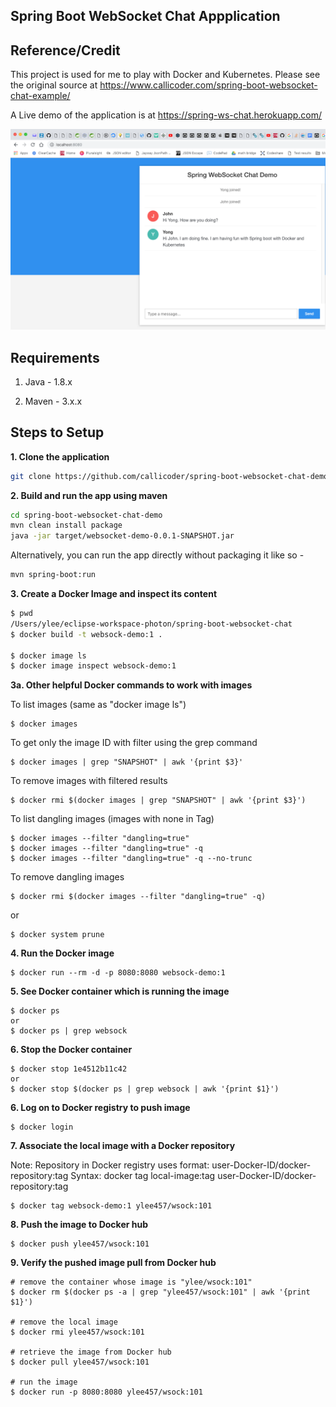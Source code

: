 ## Spring Boot WebSocket Chat Appplication


## Reference/Credit

This project is used for me to play with Docker and Kubernetes. 
Please see the original source at https://www.callicoder.com/spring-boot-websocket-chat-example/

A Live demo of the application is at https://spring-ws-chat.herokuapp.com/

![Application Screenshot](screenshot.png)

## Requirements

1. Java - 1.8.x

2. Maven - 3.x.x

## Steps to Setup

**1. Clone the application**

```bash
git clone https://github.com/callicoder/spring-boot-websocket-chat-demo.git
```

**2. Build and run the app using maven**

```bash
cd spring-boot-websocket-chat-demo
mvn clean install package
java -jar target/websocket-demo-0.0.1-SNAPSHOT.jar
```

Alternatively, you can run the app directly without packaging it like so -

```bash
mvn spring-boot:run
```


**3. Create a Docker Image and inspect its content**

```bash
$ pwd
/Users/ylee/eclipse-workspace-photon/spring-boot-websocket-chat
$ docker build -t websock-demo:1 .

$ docker image ls
$ docker image inspect websock-demo:1
```

**3a. Other helpful Docker commands to work with images**

To list images (same as "docker image ls")

```
$ docker images
```

To get only the image ID with filter using the grep command
```
$ docker images | grep "SNAPSHOT" | awk '{print $3}'
```

To remove images with filtered results
```
$ docker rmi $(docker images | grep "SNAPSHOT" | awk '{print $3}')
```

To list dangling images (images with none in Tag)

```
$ docker images --filter "dangling=true" 
$ docker images --filter "dangling=true" -q
$ docker images --filter "dangling=true" -q --no-trunc
```
To remove dangling images

```
$ docker rmi $(docker images --filter "dangling=true" -q)
```
or

```
$ docker system prune
```

**4. Run the Docker image**

```
$ docker run --rm -d -p 8080:8080 websock-demo:1
```

**5. See Docker container which is running the image**

```
$ docker ps
or
$ docker ps | grep websock
```

**6. Stop the Docker container**

```
$ docker stop 1e4512b11c42
or
$ docker stop $(docker ps | grep websock | awk '{print $1}')
```

**6. Log on to  Docker registry to push image**

```
$ docker login
```

**7. Associate the local image with a Docker repository**

Note: Repository in Docker registry uses format: user-Docker-ID/docker-repository:tag
Syntax: docker tag local-image:tag user-Docker-ID/docker-repository:tag

```
$ docker tag websock-demo:1 ylee457/wsock:101
```

**8. Push the image to Docker hub**

```
$ docker push ylee457/wsock:101
```

**9. Verify the pushed image pull from Docker hub**

```
# remove the container whose image is "ylee/wsock:101"
$ docker rm $(docker ps -a | grep "ylee457/wsock:101" | awk '{print $1}')

# remove the local image
$ docker rmi ylee457/wsock:101

# retrieve the image from Docker hub
$ docker pull ylee457/wsock:101

# run the image
$ docker run -p 8080:8080 ylee457/wsock:101
```


